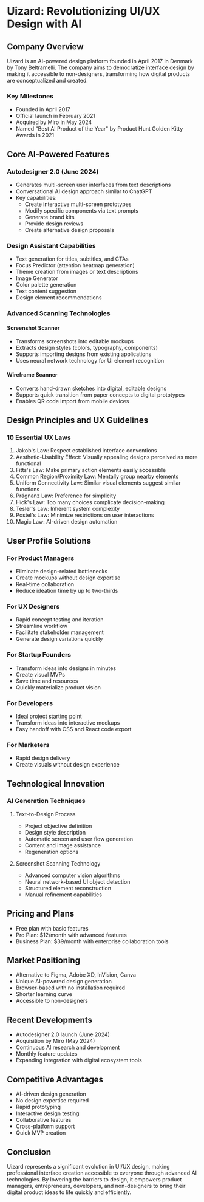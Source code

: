 # Uizard: Revolutionizing UI/UX Design with AI

## Company Overview

Uizard is an AI-powered design platform founded in April 2017 in Denmark by Tony Beltramelli. The company aims to democratize interface design by making it accessible to non-designers, transforming how digital products are conceptualized and created.

### Key Milestones
- Founded in April 2017
- Official launch in February 2021
- Acquired by Miro in May 2024
- Named "Best AI Product of the Year" by Product Hunt Golden Kitty Awards in 2021

## Core AI-Powered Features

### Autodesigner 2.0 (June 2024)
- Generates multi-screen user interfaces from text descriptions
- Conversational AI design approach similar to ChatGPT
- Key capabilities:
  - Create interactive multi-screen prototypes
  - Modify specific components via text prompts
  - Generate brand kits
  - Provide design reviews
  - Create alternative design proposals

### Design Assistant Capabilities
- Text generation for titles, subtitles, and CTAs
- Focus Predictor (attention heatmap generation)
- Theme creation from images or text descriptions
- Image Generator
- Color palette generation
- Text content suggestion
- Design element recommendations

### Advanced Scanning Technologies

#### Screenshot Scanner
- Transforms screenshots into editable mockups
- Extracts design styles (colors, typography, components)
- Supports importing designs from existing applications
- Uses neural network technology for UI element recognition

#### Wireframe Scanner
- Converts hand-drawn sketches into digital, editable designs
- Supports quick transition from paper concepts to digital prototypes
- Enables QR code import from mobile devices

## Design Principles and UX Guidelines

### 10 Essential UX Laws
1. Jakob's Law: Respect established interface conventions
2. Aesthetic-Usability Effect: Visually appealing designs perceived as more functional
3. Fitts's Law: Make primary action elements easily accessible
4. Common Region/Proximity Law: Mentally group nearby elements
5. Uniform Connectivity Law: Similar visual elements suggest similar functions
6. Prägnanz Law: Preference for simplicity
7. Hick's Law: Too many choices complicate decision-making
8. Tesler's Law: Inherent system complexity
9. Postel's Law: Minimize restrictions on user interactions
10. Magic Law: AI-driven design automation

## User Profile Solutions

### For Product Managers
- Eliminate design-related bottlenecks
- Create mockups without design expertise
- Real-time collaboration
- Reduce ideation time by up to two-thirds

### For UX Designers
- Rapid concept testing and iteration
- Streamline workflow
- Facilitate stakeholder management
- Generate design variations quickly

### For Startup Founders
- Transform ideas into designs in minutes
- Create visual MVPs
- Save time and resources
- Quickly materialize product vision

### For Developers
- Ideal project starting point
- Transform ideas into interactive mockups
- Easy handoff with CSS and React code export

### For Marketers
- Rapid design delivery
- Create visuals without design experience

## Technological Innovation

### AI Generation Techniques
1. Text-to-Design Process
   - Project objective definition
   - Design style description
   - Automatic screen and user flow generation
   - Content and image assistance
   - Regeneration options

2. Screenshot Scanning Technology
   - Advanced computer vision algorithms
   - Neural network-based UI object detection
   - Structured element reconstruction
   - Manual refinement capabilities

## Pricing and Plans
- Free plan with basic features
- Pro Plan: $12/month with advanced features
- Business Plan: $39/month with enterprise collaboration tools

## Market Positioning
- Alternative to Figma, Adobe XD, InVision, Canva
- Unique AI-powered design generation
- Browser-based with no installation required
- Shorter learning curve
- Accessible to non-designers

## Recent Developments
- Autodesigner 2.0 launch (June 2024)
- Acquisition by Miro (May 2024)
- Continuous AI research and development
- Monthly feature updates
- Expanding integration with digital ecosystem tools

## Competitive Advantages
- AI-driven design generation
- No design expertise required
- Rapid prototyping
- Interactive design testing
- Collaborative features
- Cross-platform support
- Quick MVP creation

## Conclusion
Uizard represents a significant evolution in UI/UX design, making professional interface creation accessible to everyone through advanced AI technologies. By lowering the barriers to design, it empowers product managers, entrepreneurs, developers, and non-designers to bring their digital product ideas to life quickly and efficiently.
